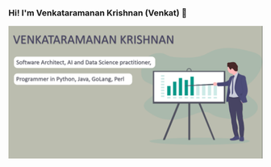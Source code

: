### Hi! I'm Venkataramanan Krishnan (Venkat) 👋

<img src="https://raw.githubusercontent.com/venkat-krish/venkat-krish/master/git-profile-banner.png" alt="Venkat profile banner" />
<!--
**venkat-krish/venkat-krish** is a ✨ _special_ ✨ repository because its `README.md` (this file) appears on your GitHub profile.

- 🔭 I’m currently working on ...
- 🌱 I’m currently learning ...
- 👯 I’m looking to collaborate on ...
- 🤔 I’m looking for help with ...
- 💬 Ask me about ...
- 📫 How to reach me: ...
- 😄 Pronouns: ...
- ⚡ Fun fact: ...
-->
